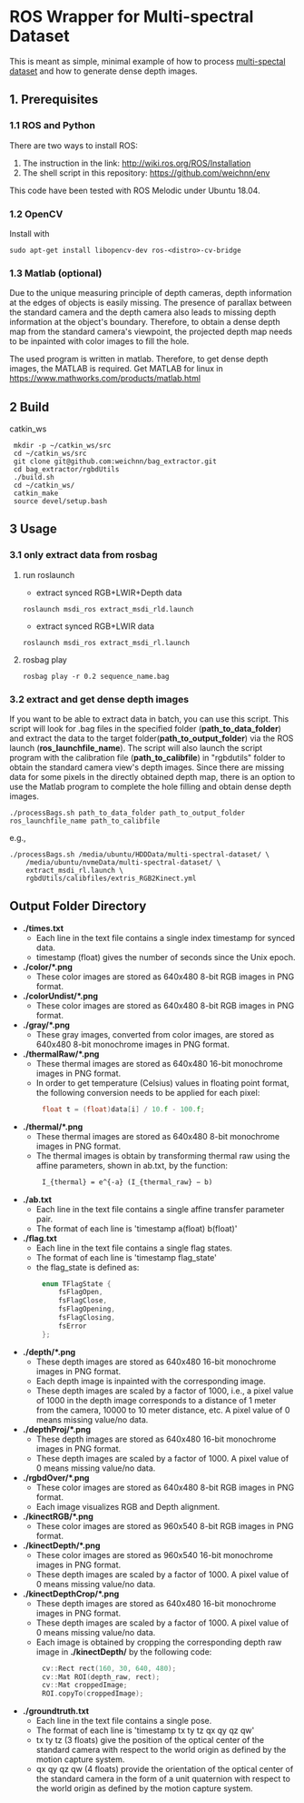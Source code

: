 # ROS Wrapper for Multi-spectral Dataset

This is meant as simple, minimal example of how to process [multi-spectal dataset](https://github.com/NGCLAB/multi-spectral-dataset) and how to generate dense depth images.

## 1. Prerequisites

### 1.1 ROS and Python

There are two ways to install ROS:

1. The instruction in the link: <http://wiki.ros.org/ROS/Installation>
2. The shell script in this repository: <https://github.com/weichnn/env>

This code have been tested with ROS Melodic under Ubuntu 18.04.

### 1.2 OpenCV

Install with

``` shell
sudo apt-get install libopencv-dev ros-<distro>-cv-bridge
```

### 1.3 Matlab (optional)

Due to the unique measuring principle of depth cameras, depth information at the edges of objects is easily missing. The presence of parallax between the standard camera and the depth camera also leads to missing depth information at the object's boundary. Therefore, to obtain a dense depth map from the standard camera's viewpoint, the projected depth map needs to be inpainted with color images to fill the hole.

The used program is written in matlab. Therefore, to get dense depth images, the MATLAB is required.
Get MATLAB for linux in <https://www.mathworks.com/products/matlab.html>

## 2 Build 

catkin_ws

``` shell
 mkdir -p ~/catkin_ws/src
 cd ~/catkin_ws/src
 git clone git@github.com:weichnn/bag_extractor.git
 cd bag_extractor/rgbdUtils
 ./build.sh
 cd ~/catkin_ws/
 catkin_make
 source devel/setup.bash 
```

## 3 Usage

### 3.1 only extract data from rosbag

1. run roslaunch

    - extract synced RGB+LWIR+Depth data

    ``` shell
    roslaunch msdi_ros extract_msdi_rld.launch
    ```

    - extract synced RGB+LWIR data

    ``` shell
    roslaunch msdi_ros extract_msdi_rl.launch
    ```

2. rosbag play

    ``` shell
    rosbag play -r 0.2 sequence_name.bag
    ```


### 3.2 extract and get dense depth images

If you want to be able to extract data in batch, you can use this script. This script will look for .bag files in the specified folder (**path_to_data_folder**) and extract the data to the target folder(**path_to_output_folder**) via the ROS launch (**ros_launchfile_name**). The script will also launch the script program with the calibration file (**path_to_calibfile**) in "rgbdutils" folder to obtain the standard camera view's depth images. Since there are missing data for some pixels in the directly obtained depth map, there is an option to use the Matlab program to complete the hole filling and obtain dense depth images. 


``` shell
./processBags.sh path_to_data_folder path_to_output_folder ros_launchfile_name path_to_calibfile 
```

e.g.,

``` shell
./processBags.sh /media/ubuntu/HDDData/multi-spectral-dataset/ \ 
    /media/ubuntu/nvmeData/multi-spectral-dataset/ \ 
    extract_msdi_rl.launch \
    rgbdUtils/calibfiles/extris_RGB2Kinect.yml
```

## Output Folder Directory

- **./times.txt**
    - Each line in the text file contains a single index timestamp for synced data.
    - timestamp (float) gives the number of seconds since the Unix epoch.
- **./color/*.png**
    - These color images are stored as 640x480 8-bit RGB images in PNG format.
- **./colorUndist/*.png**
    - These color images are stored as 640x480 8-bit RGB images in PNG format.
- **./gray/*.png**
    - These gray images, converted from color images, are stored as 640x480 8-bit monochrome images in PNG format.
- **./thermalRaw/*.png**
    - These thermal images are stored as 640x480 16-bit monochrome images in PNG format.
    - In order to get temperature (Celsius) values in floating point format, the following conversion needs to be applied for each pixel:

``` c++
        float t = (float)data[i] / 10.f - 100.f;
```

- **./thermal/*.png**
    - These thermal images are stored as 640x480 8-bit monochrome images in PNG format.
    - The thermal images is obtain by transforming thermal raw using the affine parameters, shown in ab.txt, by the function:

``` latex
        I_{thermal} = e^{-a} (I_{thermal_raw} − b)
```

- **./ab.txt**
    - Each line in the text file contains a single affine transfer parameter pair.
    - The format of each line is 'timestamp a(float) b(float)'
- **./flag.txt**
    - Each line in the text file contains a single flag states.
    - The format of each line is 'timestamp flag_state'
    - the flag_state is defined as:

``` c++
        enum TFlagState {
            fsFlagOpen,
            fsFlagClose,
            fsFlagOpening,
            fsFlagClosing,
            fsError
        };
```

- **./depth/*.png**
    - These depth images are stored as 640x480 16-bit monochrome images in PNG format.
    - Each depth image is inpainted with the corresponding image.
    - These depth images are scaled by a factor of 1000, i.e., a pixel value of 1000 in the depth image corresponds to a distance of 1 meter from the camera, 10000 to 10 meter distance, etc. A pixel value of 0 means missing value/no data.
- **./depthProj/*.png**
    - These depth images are stored as 640x480 16-bit monochrome images in PNG format.
    - These depth images are scaled by a factor of 1000. A pixel value of 0 means missing value/no data.
- **./rgbdOver/*.png**
    - These color images are stored as 640x480 8-bit RGB images in PNG format.
    - Each image visualizes RGB and Depth alignment.
- **./kinectRGB/*.png**
    - These color images are stored as 960x540 8-bit RGB images in PNG format.
- **./kinectDepth/*.png**
    - These color images are stored as 960x540 16-bit monochrome images in PNG format.
    - These depth images are scaled by a factor of 1000. A pixel value of 0 means missing value/no data.
- **./kinectDepthCrop/*.png**
    - These depth images are stored as 640x480 16-bit monochrome images in PNG format.
    - These depth images are scaled by a factor of 1000. A pixel value of 0 means missing value/no data.
    - Each image is obtained by cropping the corresponding depth raw image in **./kinectDepth/** by the following code:

``` c++
        cv::Rect rect(160, 30, 640, 480);
        cv::Mat ROI(depth_raw, rect);
        cv::Mat croppedImage;
        ROI.copyTo(croppedImage);
```

- **./groundtruth.txt**
    - Each line in the text file contains a single pose.
    - The format of each line is 'timestamp tx ty tz qx qy qz qw'
    - tx ty tz (3 floats) give the position of the optical center of the standard camera with respect to the world origin as defined by the motion capture system.
    - qx qy qz qw (4 floats) provide the orientation of the optical center of the standard camera in the form of a unit quaternion with respect to the world origin as defined by the motion capture system.




